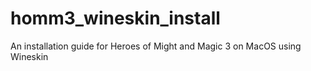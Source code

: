 # homm3_wineskin_install
An installation guide for Heroes of Might and Magic 3 on MacOS using Wineskin
